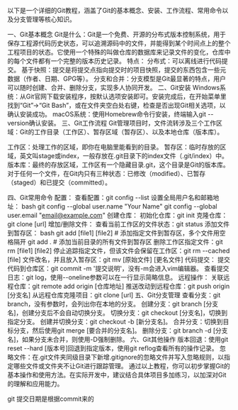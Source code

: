 以下是一个详细的Git教程，涵盖了Git的基本概念、安装、工作流程、常用命令以及分支管理等核心知识。

一、Git基本概念
Git是什么：Git是一个免费、开源的分布式版本控制系统，用于保存工程源代码历史状态，可以追溯源码中的文件，并能得到某个时间点上的整个工程项目的状态。它使用一个特殊的叫做仓库的数据库来记录文件的变化，仓库中的每个文件都有一个完整的版本历史记录。
特点：
分布式：可以离线进行代码提交。
基于快照：提交是将提交点指向提交时的项目快照，提交的东西包含一些元数据（作者、日期、GPG等）。
分支和合并：分支模型是Git最显著的特点，用户可以随时创建、合并、删除分支，实现多人协同开发。
二、Git安装
Windows系统：从Git官网下载安装程序，按默认选项安装即可。安装完成后，在开始菜单里找到“Git”->“Git Bash”，或在文件夹空白处右键，检查是否出现Git相关选项，以确认安装成功。
macOS系统：使用Homebrew命令行安装，终端输入git --version确认安装。
三、Git工作流程
Git管理项目时，文件流转涉及三个工作区域：Git的工作目录（工作区）、暂存区域（暂存区）、以及本地仓库（版本库）。

工作区：处理工作的区域，即你在电脑里能看到的目录。
暂存区：临时存放的区域，英文叫stage或index，一般存放在.git目录下的index文件（.git/index）中。
版本库：最终的存放区域，工作区有一个隐藏目录.git，这个目录是Git的版本库。
对于任何一个文件，在Git内只有三种状态：已修改（modified）、已暂存（staged）和已提交（committed）。

四、Git常用命令
配置：
查看配置：git config --list
设置全局用户名和邮箱地址：
bash
git config --global user.name "Your Name"
git config --global user.email "email@example.com"
创建仓库：
初始化仓库：git init
克隆仓库：git clone [url]
增加/删除文件：
查看当前工作区的文件状态：git status
添加文件到暂存区：
bash
git add [file1] [file2] # 添加指定文件到暂存区，多个文件用空格隔开
git add . # 添加当前目录的所有文件到暂存区
删除工作区指定文件：git rm [file1] [file2]
停止追踪指定文件，但该文件会保留在工作区：git rm --cached [file]
文件改名，并且放入暂存区：git mv [原始文件] [更名文件]
代码提交：
提交代码到仓库区：git commit -m '提交说明'，没有-m会进入vim编辑器。
查看提交日志：git log，使用--oneline参数可以在一行显示简略信息。
远程操作：
关联远程仓库：git remote add origin [仓库地址]
推送改动到远程仓库：git push origin [分支名]
从远程仓库克隆项目：git clone [url]
五、Git分支管理
查看分支：git branch，没有参数时，会列出你在本地的分支。
创建分支：git branch [分支名]，创建分支后不会自动切换分支。
切换分支：git checkout [分支名]，切换到指定分支。
创建并切换分支：git checkout -b [新分支名]。
合并分支：切换到目标分支，然后使用git merge [要合并的分支名]。
删除分支：git branch -d [分支名]，如果分支未合并，则使用-D强制删除。
六、Git其他操作
版本回退：使用git reset --hard [版本号]回退到指定版本，使用git reflog查看所有的操作记录。
忽略文件：在.git文件夹同级目录下新增.gitignore的忽略文件并写入忽略规则，以指定哪些文件或文件夹不让Git进行跟踪管理。
通过以上教程，你可以初步掌握Git的基本操作和使用方法。在实际开发中，建议结合具体项目多加练习，以加深对Git的理解和应用能力。


git 提交日期是根据commit来的

